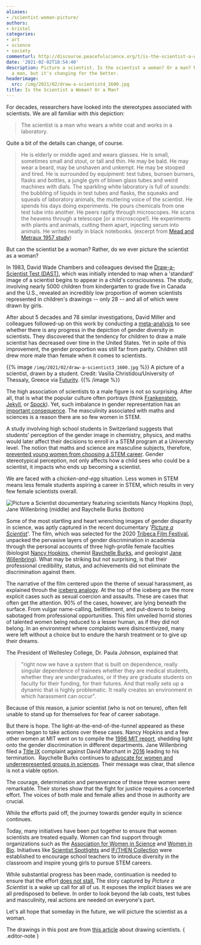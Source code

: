```yaml
---
aliases:
- /scientist-woman-picture/
authors:
- kristel
categories:
- art
- science
- society
commenturl: http://discourse.peacefulscience.org/t/is-the-scientist-a-woman-or-a-man/13140
date: '2021-02-02T18:54:40'
description: Picture a scientist. Is the scientist a woman? Or a man? Most of us pictured
  a man, but it's changing for the better.
headerimage:
  src: /img/2021/02/draw-a-scientist4_1600.jpg
title: Is the Scientist a Woman? Or a Man?
---
```


For decades, researchers have looked into the stereotypes associated with scientists. We are all familiar with *this* depiction:

> The scientist is a man who wears a white coat and works in a laboratory. 

Quite a bit of the details can change, of course.

> He is elderly or middle aged and wears glasses. He is small, sometimes small and stout, or tall and thin. He may be bald. He may wear a beard, may be unshaven and unkempt. He may be stooped and tired. He is surrounded by equipment: test tubes, bunsen burners, flasks and bottles, a jungle gym of blown glass tubes and weird machines with dials. The sparkling white laboratory is full of sounds: the bubbling of liquids in test tubes and flasks, the squeaks and squeals of laboratory animals, the muttering voice of the scientist. He spends his days doing experiments. He pours chemicals from one test tube into another. He peers raptly through microscopes. He scans the heavens through a telescope \[or a microscope!\]. He experiments with plants and animals, cutting them apart, injecting serum into animals. He writes neatly in black notebooks. (excerpt from [Mead and Metraux 1957 study](https://science.sciencemag.org/content/126/3270/384))

But can the scientist be a woman? Rather, do we ever picture the scientist as a woman?

In 1983, David Wade Chambers and colleagues devised the [Draw-a-Scientist Test (DAST)](https://onlinelibrary.wiley.com/doi/abs/10.1002/sce.3730670213), which was initially intended to map when a 'standard' image of a scientist begins to appear in a child's consciousness. The study, involving nearly 5000 children from kindergarten to grade five in Canada and the U.S., revealed an incredibly low proportion of women scientists represented in children's drawings -- only 28 -- and all of which were drawn by girls. 

After about 5 decades and 78 similar investigations, David Miller and colleagues followed-up on this work by conducting a [meta-analysis](https://srcd.onlinelibrary.wiley.com/doi/full/10.1111/cdev.13039) to see whether there is any progress in the depiction of gender diversity in scientists. They discovered that the tendency for children to draw a male scientist has decreased over time in the United States. Yet in spite of this improvement, the gender proportion was still far from parity. Children still drew more male than female when it comes to scientists. 


{{% image `/img/2021/02/draw-a-scientist3_1600.jpg`  %}}
A picture of a scientist, drawn by a student. Credit: Vasilia Christidou/University of Thessaly, Greece via [Futurity](https://www.futurity.org/draw-a-scientist-gender-1714512/).
{{% /image %}}


The high association of scientists to a male figure is not so surprising. After all, that is what the popular culture often portrays (think [Frankenstein](https://en.wikipedia.org/wiki/Victor_Frankenstein), [Jekyll](https://en.wikipedia.org/wiki/Dr._Jekyll_and_Mr._Hyde_(1887_play)), or [Spock](https://en.wikipedia.org/wiki/Spock)). Yet, such imbalance in gender representation has an [important consequence](https://www.frontiersin.org/articles/10.3389/feduc.2019.00060/full). The masculinity associated with maths and sciences is a reason there are so few women in STEM.

A study involving high school students in Switzerland suggests that students' perception of the gender image in chemistry, physics, and maths would later affect their decisions to enroll in a STEM program at a University level. The notion that maths and science are masculine subjects, therefore, [prevented young women from choosing a STEM career](https://www.frontiersin.org/articles/10.3389/feduc.2019.00060/full#h8). Gender stereotypical perception, not only affects how a child sees who could be a scientist, it impacts who ends up becoming a scientist.

We are faced with a *chicken-and-egg* situation. Less women in STEM means less female students aspiring a career in STEM, which results in very few female scientists overall.

![[Picture a Scientist](https://www.pictureascientist.com/) documentary featuring scientists Nancy Hopkins (top), Jane Willenbring (middle) and Raychelle Burks (bottom)](/img/2021/02/3ZTrlGsFONXy4vJflgpJzBQEJ-p8ljQHl8irP8riWc-HkQ19nn8UwbMd8tDB40zknr84XNOnFlgbeQMOHlNO5XsyBA8Jv91ZdE-tk2XoFjVpE8T94n2mYGL_11CmJWJV1NREBpDc.png)

Some of the most startling and heart wrenching images of gender disparity in science, was aptly captured in the recent documentary *'*[*Picture a Scientist*](https://www.pictureascientist.com/)'. The film, which was selected for the 2020 [Tribeca Film Festival](https://tribecafilm.com/), unpacked the pervasive layers of gender discrimination in academia through the personal accounts of three high-profile female faculties (biologist [Nancy Hopkins](https://biology.mit.edu/profile/nancy-hopkins/), chemist [Raychelle Burks](https://www.american.edu/cas/faculty/burks.cfm), and geologist [Jane Willenbring](https://earth.stanford.edu/people/jane-willenbring)). What may be striking but not surprising, is that their professional credibility, status, and achievements did not eliminate the discrimination against them. 

The narrative of the film centered upon the theme of sexual harassment, as explained throuh the [iceberg analogy](https://www.nap.edu/visualizations/sexual-harassment-iceberg/). At the top of the iceberg are the more explicit cases such as sexual coercion and assaults. These are cases that often get the attention. 90% of the cases, however, are lying beneath the surface. From vulgar name-calling, belittlement, and put-downs to being sabotaged from professional opportunities. This film unveiled horrid stories of talented women being reduced to a lesser human, as if they did not belong. In an environment where complaints were disincentivized, many were left without a choice but to endure the harsh treatment or to give up their dreams. 

The President of Wellesley College, Dr. Paula Johnson, explained that 

> "right now we have a system that is built on dependence, really singular dependence of trainees whether they are medical students, whether they are undergraduates, or if they are graduate students on faculty for their funding, for their futures. And that really sets up a dynamic that is highly problematic. It really creates an environment in which harassment can occur". 

Because of this reason, a junior scientist (who is not on tenure), often felt unable to stand up for themselves for fear of career sabotage. 

But there is hope. The light-at-the-end-of-the-tunnel appeared as these women began to take actions over these cases. Nancy Hopkins and a few other women at MIT went on to compile the [1996 MIT report](http://web.mit.edu/fnl/women/women.html), shedding light onto the gender discrimination in different departments. Jane Willenbring filed a [Title IX](https://www2.ed.gov/about/offices/list/ocr/docs/tix_dis.html) complaint against David Marchant in [2016](https://www.sciencemag.org/news/2017/10/disturbing-allegations-sexual-harassment-antarctica-leveled-noted-scientist) leading to his termination.  Raychelle Burks continues to [advocate for women and underrepresented groups in sciences](https://susnano.wisc.edu/2020/06/29/raychelle-burks-scholar-in-residence/). Their message was clear, that silence is not a viable option. 

The courage, determination and perseverance of these three women were remarkable. Their stories show that the fight for justice requires a concerted effort. The voices of both male and female allies and those in authority are crucial. 

While the efforts paid off, the journey towards gender equity in science continues.

Today, many initiatives have been put together to ensure that women scientists are treated equally. Women can find support through organizations such as the [Association for Women in Science](https://www.awis.org/about-awis/awis-history/) and [Women in Bio](https://www.womeninbio.org/). Initiatives like [Scientist Spotlights](https://scientistspotlights.org/) and [IF/THEN Collection](https://www.ifthencollection.org/) were established to encourage school teachers to introduce diversity in the classroom and inspire young girls to pursue STEM careers.

While substantial progress has been made, continuation is needed to ensure that the effort [does not stall.](https://www.pnas.org/content/117/13/6990) The story captured by *Picture a Scientist* is a wake up call for all of us. It exposes the implicit biases we are all predisposed to believe. In order to look beyond the lab coats, test tubes and masculinity, real actions are needed on everyone's part. 

Let's all hope that someday in the future, we will picture the scientist as a woman.


The drawings in this post are from [this article](https://www.futurity.org/draw-a-scientist-gender-1714512/) about drawing scientists.
{ .editor-note }